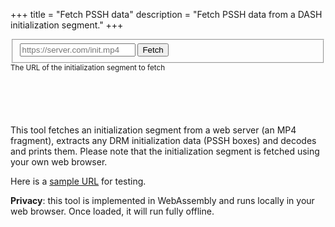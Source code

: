 +++
title = "Fetch PSSH data"
description = "Fetch PSSH data from a DASH initialization segment."
+++


<form>
   <fieldset role="group">
      <input id="url" type="url" placeholder="https://server.com/init.mp4"/>
      <button id="go"
         data-tooltip="Fetch MP4 segment and decode any PSSH boxes"
         data-placement="left">Fetch</button>
   </fieldset>
   <small>The URL of the initialization segment to fetch</small>
</form>

<div id="output" style="margin-top:2em;margin-bottom:2em;padding:1em"></div>

This tool fetches an initialization segment from a web server (an MP4 fragment), extracts any DRM
initialization data (PSSH boxes) and decodes and prints them. Please note that the initialization
segment is fetched using your own web browser.

Here is a <a href="https://m.dtv.fi/dash/dasherh264v3/drm/a1/i.mp4">sample URL</a> for testing.

**Privacy**: this tool is implemented in WebAssembly and runs locally in your web browser. Once
loaded, it will run fully offline.


<script type="module" src="../js/fetch-init.js"></script>
